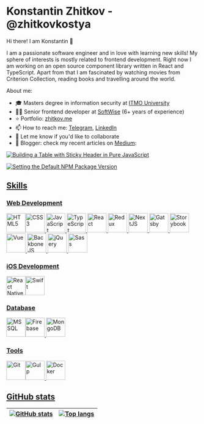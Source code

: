 # Konstantin Zhitkov - @zhitkovkostya
Hi there! I am Konstantin 👋

I am a passionate software engineer and in love with learning new skills! My sphere of interests is mostly related to frontend development. Right now I am working on an open source component library written in React and TypeScript. Apart from that I am fascinated by watching movies from Criterion Collection, reading books and travelling around the world.

About me:

- 🎓 Masters degree in information security at [ITMO University](https://en.itmo.ru)
- 👨‍💻 Senior frontend developer at [SoftWise](https://softwise.ru/) (6+ years of experience)
- ⭐️ Portfolio: [zhitkov.me](https://zhitkov.me)
- 📫 How to reach me: [Telegram](https://t.me/zhitkov), [LinkedIn](https://www.linkedin.com/in/zhitkovkostya)
- 🚀 Let me know if you'd like to collaborate
- 📗 Blogger: check my recent articles on [Medium](https://medium.com/@zhitkovkostya):

<a target="_blank" href="https://medium.com/@zhitkovkostya/building-a-table-with-sticky-header-in-pure-javascript-77f42d59f740"><img src="https://github-readme-medium-recent-article.vercel.app/medium/@zhitkovkostya/0" alt="Building a Table with Sticky Header in Pure JavaScript">
  
<a target="_blank" href="https://medium.com/@zhitkovkostya/setting-the-default-npm-package-version-d8809885a1bf"><img src="https://github-readme-medium-recent-article.vercel.app/medium/@zhitkovkostya/1" alt="Setting the Default NPM Package Version">
  
## Skills
### Web Development

<img src="https://cdn.jsdelivr.net/gh/devicons/devicon/icons/html5/html5-original.svg" alt="HTML5" width="50" height="50"/><!--
--><img src="https://cdn.jsdelivr.net/gh/devicons/devicon/icons/css3/css3-original.svg" alt="CSS3" width="50" height="50"/>
<img src="https://cdn.jsdelivr.net/gh/devicons/devicon/icons/javascript/javascript-original.svg" alt="JavaScript" width="50" height="50"/>
<img src="https://cdn.jsdelivr.net/gh/devicons/devicon/icons/typescript/typescript-original.svg" alt="TypeScript" width="50" height="50"/>
<img src="https://cdn.jsdelivr.net/gh/devicons/devicon/icons/react/react-original.svg" alt="React" width="50" height="50"/>
<img src="https://cdn.jsdelivr.net/gh/devicons/devicon/icons/redux/redux-original.svg" alt="Redux" width="50" height="50"/>
<img src="https://cdn.jsdelivr.net/gh/devicons/devicon/icons/nextjs/nextjs-original.svg" alt="NextJS" width="50" height="50"/>
<img src="https://cdn.jsdelivr.net/gh/devicons/devicon/icons/gatsby/gatsby-plain.svg" alt="Gatsby" width="50" height="50"/>
<img src="https://cdn.jsdelivr.net/gh/devicons/devicon/icons/storybook/storybook-original.svg" alt="Storybook" width="50" height="50"/>
<img src="https://cdn.jsdelivr.net/gh/devicons/devicon/icons/vuejs/vuejs-original.svg" alt="Vue" width="50" height="50"/>
<img src="https://cdn.jsdelivr.net/gh/devicons/devicon/icons/backbonejs/backbonejs-original.svg" alt="BackboneJS" width="50" height="50"/>
<img src="https://cdn.jsdelivr.net/gh/devicons/devicon/icons/jquery/jquery-original-wordmark.svg" alt="jQuery" width="50" height="50"/>
<img src="https://cdn.jsdelivr.net/gh/devicons/devicon/icons/sass/sass-original.svg" alt="Sass" width="50" height="50"/>
  
### iOS Development
<img src="https://cdn.jsdelivr.net/gh/devicons/devicon/icons/react/react-original.svg" alt="React Native" width="50" height="50"/><!--
--><img src="https://cdn.jsdelivr.net/gh/devicons/devicon/icons/swift/swift-original.svg" alt="Swift" width="50" height="50"/>

### Database
<img src="https://cdn.jsdelivr.net/gh/devicons/devicon/icons/microsoftsqlserver/microsoftsqlserver-plain-wordmark.svg" alt="MSSQL" width="50" height="50"/><!--
--><img src="https://cdn.jsdelivr.net/gh/devicons/devicon/icons/firebase/firebase-plain.svg" alt="Firebase" width="50" height="50"/>
<img src="https://cdn.jsdelivr.net/gh/devicons/devicon/icons/mongodb/mongodb-original.svg" alt="MongoDB" width="50" height="50"/>
  
### Tools
<img src="https://cdn.jsdelivr.net/gh/devicons/devicon/icons/git/git-original.svg" alt="Git" width="50" height="50"/><!--
--><img src="https://cdn.jsdelivr.net/gh/devicons/devicon/icons/gulp/gulp-plain.svg" alt="Gulp" width="50" height="50"/>
<img src="https://cdn.jsdelivr.net/gh/devicons/devicon/icons/docker/docker-plain.svg" alt="Docker" width="50" height="50"/>

## GitHub stats


| ![GitHub stats](https://github-readme-stats.vercel.app/api?username=zhitkovkostya&show_icons=false&count_private=true&include_all_commits=true&hide_border=true&line_height=20) | ![Top langs](https://github-readme-stats.vercel.app/api/top-langs/?username=zhitkovkostya&hide=python&layout=compact&hide_border=true) |
| ------------- | ------------- |
